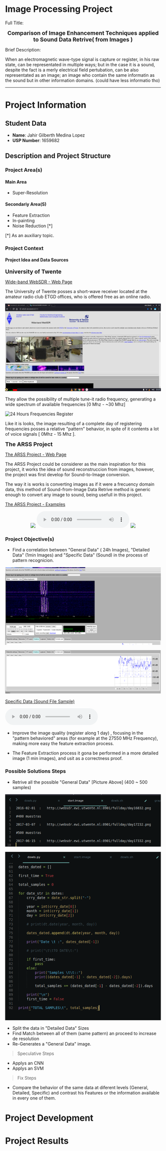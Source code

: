 # Image Processing Project

Full Title:

<center>
<span style="font-size:large; font-weight:bold">
  Comparison of Image Enhancement Techniques applied to Sound Data Retrive( from Images )
</span>
</center>

Brief Description:

When an electromagnetic wave-type signal is capture or register, in his raw state, can be representated in multiple ways; but in the case it is a sound, despite the fact is a merly electrical field pertubation, can be also representated as an image; an image who contain the same informatin as the sound but in other information domains. (could have less informatio tho)

* * *

# Project Information

## Student Data

* **Name**: Jahir Gilberth Medina Lopez
* **USP Number**: 1659682

## Description and Project Structure

### Project Area(s)

#### Main Area
  * Super-Resolution

#### Secondariy Area(S)
  * Feature Extraction
  * In-painting
  * Noise Reduction [\*]

[\*] As an auxiliary topic.

### Project Context

#### Project Idea and Data Sources

<span style="font-size:large; font-weight:bold">
  University of Twente
</span>

[Wide-band WebSDR - Web Page](http://websdr.ewi.utwente.nl:8901)

The University of Twente posses a short-wave receiver located at the amateur radio club ETGD offices, who is offered free as an online radio.

![]( ./md-media/site-capture.png "Site Capture")

They allow the possibility of multiple tune-it radio frequency, generating a wide spectrum of available frequencies [0 Mhz - ~30 Mhz]


![]( ./md-media/general-data.png "24 Hours Frequencies Register")

Like it is looks, the image resulting of a complete day of registering frequencies posses a relative "pattern" behavior, in spite of it contents a lot of voice signals [ 0Mhz - 15 Mhz ].

<span style="font-size:large; font-weight:bold">
  The ARSS Project
</span>

[The ARSS Project - Web Page](http://arss.sourceforge.net)

The ARSS Project could be considerer as the main inspiration for this project, it works the idea of sound reconstruccion from images, however, the project was first develop for Sound-to-Image conversion.

The way it is works is converting images as if it were a frecuency domain data, this method of Sound-from-Image Data Retrive method is generic enough to convert any image to sound, being usefull in this project.

[The ARSS Project - Examples](http://arss.sourceforge.net/examples.shtml)

<center>
  <img src="http://arss.sourceforge.net/examples/lena/lena_small.png" border="0">
  <audio controls="controls">
    <source type="audio/mp3" src="http://arss.sourceforge.net/examples/lena/lena.mp3"></source>
  <p>Your browser does not support this audio format.</p>
  </audio>
  <img src="http://arss.sourceforge.net/examples/lena/lena_result_small.png" border="0">
</center>


### Project Objective(s)
  * Find a correlation between "General Data" ( 24h Images), "Detailed Data" (1min Images) and "Specific Data" (Sound) in the process of pattern recognicion.

  ![]( ./md-media/detailed-data.png "Detailed Data 1")

  ![]( ./md-media/sound-plt.png "Detailed Data 2")

[Specific Data (Sound File Sample)](./md-media/audio_player.html)

<audio controls="controls">
  <source type="audio/mp3" src="./md-media/websdr_recording_start_2018-05-17T00_10_41Z_7076.8kHz.mp3"></source>
  <source type="audio/ogg" src="./md-media/websdr_recording_start_2018-05-17T00_10_41Z_7076.8kHz.ogg"></source>
  <p>Your browser does not support this audio format.</p>
</audio>

  * Improve the image quality (register along 1 day) , focusing in the "pattern behaviored" areas (for example at the 27550 MHz Frequency), making more easy the feature extraction process.

  * The Feature Extraction process it gona be performed in a more detailed image (1 min images), and usit as a correctness proof.

### Possible Solutions Steps
  * Retrive all the possible "General Data" [Picture Above] (400 ~ 500 samples)
  
  ![]( ./md-media/samples-url.png "Sample Urls")

  ![]( ./md-media/retrive-samples-script.png "Script for Sample Retrive")

  * Split the data in "Detailed Data" Sizes
  * Find Match between all of them (same pattern) an proceed to increase de resolution
  * Re-Generates a "General Data" image.
  
  > Speculative Steps
  
  * Applys an CNN
  * Applys an SVM
  
  > Fix Steps
  
  * Compare the behavior of the same data at diferent levels (General, Detailed, Specific) and contrast his Features or the information available in every one of them.

# Project Development

# Project Results
